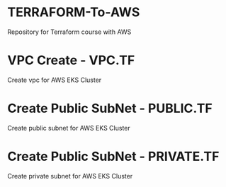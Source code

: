 # TERRAFORM-To-AWS
Repository for Terraform course with AWS

# VPC Create - VPC.TF
Create vpc for AWS EKS Cluster

# Create Public SubNet - PUBLIC.TF
Create public subnet for AWS EKS Cluster

# Create Public SubNet - PRIVATE.TF
Create private subnet for AWS EKS Cluster





